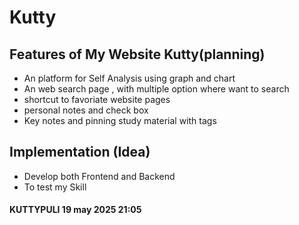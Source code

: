 # Kutty 
## Features of My Website Kutty(planning)
- An platform for Self Analysis using graph and chart
- An web search page , with multiple option where want to search
- shortcut to favoriate website pages 
- personal notes and check box
- Key notes and pinning study material with tags
## Implementation (Idea)
- Develop both Frontend and Backend
- To test my Skill
#### KUTTYPULI 19 may 2025 21:05
